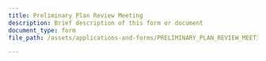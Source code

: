```yaml
---
title: Preliminary Plan Review Meeting
description: Brief description of this form or document
document_type: form
file_path: /assets/applications-and-forms/PRELIMINARY_PLAN_REVIEW_MEETINGS_AND_FORM.pdf

---
```

